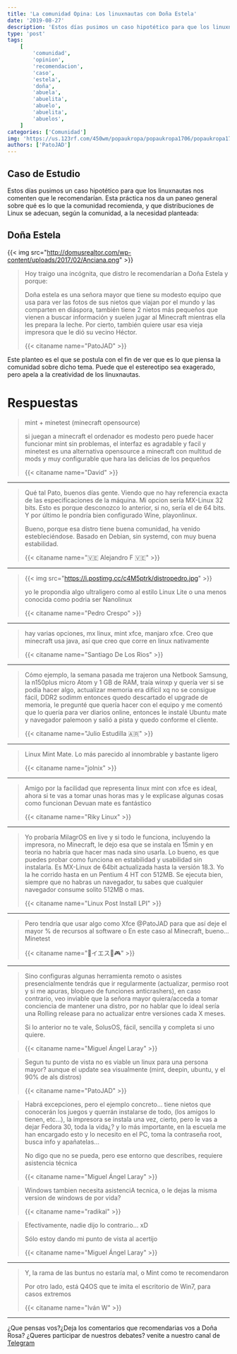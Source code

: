 ```yaml
---
title: 'La comunidad Opina: Los linuxnautas con Doña Estela'
date: '2019-08-27'
description: 'Estos días pusimos un caso hipotético para que los linuxnautas nos comenten que le recomendarían.'
type: 'post'
tags:
    [
        'comunidad',
        'opinion',
        'recomendacion',
        'caso',
        'estela',
        'doña',
        'abuela',
        'abuelita',
        'abuelo',
        'abuelita',
        'abuelos',
    ]
categories: ['Comunidad']
img: 'https://us.123rf.com/450wm/popaukropa/popaukropa1706/popaukropa170600115/80187178-hacker-ruso-abuela-y-computadora-port%C3%A1til-anciana-en-un-sill%C3%B3n-con-oso-abuela-de-rusia-en-botas-de-fieltr.jpg?ver=6'
authors: ['PatoJAD']
---
```


## Caso de Estudio

Estos días pusimos un caso hipotético para que los linuxnautas nos comenten que le recomendarían. Esta práctica nos da un paneo general sobre qué es lo que la comunidad recomienda, y que distribuciones de Linux se adecuan, según la comunidad, a la necesidad planteada:

## Doña Estela

{{< img src="http://domusrealtor.com/wp-content/uploads/2017/02/Anciana.png" >}}

> Hoy traigo una incógnita, que distro le recomendarían a Doña Estela y porque:
>
> Doña estela es una señora mayor que tiene su modesto equipo que usa para ver las fotos de sus nietos que viajan por el mundo y las comparten en diáspora, también tiene 2 nietos más pequeños que vienen a buscar información y suelen jugar al Minecraft mientras ella les prepara la leche. Por cierto, también quiere usar esa vieja impresora que le dió su vecino Héctor.
>
> {{< citaname name="PatoJAD" >}}

Este planteo es el que se postula con el fin de ver que es lo que piensa la comunidad sobre dicho tema. Puede que el estereotipo sea exagerado, pero apela a la creatividad de los linuxnautas.

# Respuestas

> mint + minetest (minecraft opensource)
>
> si juegan a minecraft el ordenador es modesto pero puede hacer funcionar mint sin problemas, el interfaz es agradable y facil y minetest es una alternativa opensource a minecraft con multitud de mods y muy configurable que hara las delicias de los pequeños
>
> {{< citaname name="David" >}}

---

> Qué tal Pato, buenos días gente. Viendo que no hay referencia exacta de las especificaciones de la máquina. Mi opcion sería MX-Linux 32 bits. Esto es porque desconozco lo anterior, si no, sería el de 64 bits. Y por último le pondría bien configurado Wine, playonlinux.
>
> Bueno, porque esa distro tiene buena comunidad, ha venido estebleciéndose. Basado en Debian, sin systemd, con muy buena estabilidad.
>
> {{< citaname name="🇻🇪 Alejandro F 🇻🇪" >}}

---

> {{< img src="https://i.postimg.cc/c4M5ptrk/distropedro.jpg" >}}
>
> yo le propondia algo ultraligero como al estilo Linux Lite o una menos conocida como podria ser Nanolinux
>
> {{< citaname name="Pedro Crespo" >}}

---

> hay varias opciones, mx linux, mint xfce, manjaro xfce. Creo que minecraft usa java, así que creo que corre en linux nativamente
>
> {{< citaname name="Santiago De Los Rios" >}}

---

> Cómo ejemplo, la semana pasada me trajeron una Netbook Samsung, la n150plus micro Atom y 1 GB de RAM, traía winxp y quería ver si se podía hacer algo, actualizar memoria era difícil xq no se consigue fácil, DDR2 sodimm entonces quedo descartado el upgrade de memoria, le pregunté que quería hacer con el equipo y me comentó que lo quería para ver diarios online, entonces le instalé Ubuntu mate y navegador palemoon y salió a pista y quedo conforme el cliente.
>
> {{< citaname name="Julio Estudilla 🇦🇷" >}}

---

> Linux Mint Mate. Lo más parecido al innombrable y bastante ligero
>
> {{< citaname name="jolnix" >}}

---

> Amigo por la facilidad que representa linux mint con xfce es ideal, ahora si te vas a tomar unas horas mas y le explicase algunas cosas como funcionan Devuan mate es fantástico
>
> {{< citaname name="Riky Linux" >}}

---

> Yo probaría MilagrOS en live y si todo le funciona, incluyendo la impresora, no Minecraft, le dejo esa que se instala en 15min y en teoria no habría que hacer mas nada sino usarla. Lo bueno, es que puedes probar como funciona en estabilidad y usabilidad sin instalarla. Es MX-Linux de 64bit actualizada hasta la versión 18.3. Yo la he corrido hasta en un Pentium 4 HT con 512MB. Se ejecuta bien, siempre que no habras un navegador, tu sabes que cualquier navegador consume solito 512MB o mas.
>
> {{< citaname name="Linux Post Install LPI" >}}

---

> Pero tendría que usar algo como Xfce @PatoJAD para que así deje el mayor % de recursos al software o En este caso al Minecraft, bueno... Minetest
>
> {{< citaname name="🐧イエス🐧🎮" >}}

---

> Sino configuras algunas herramienta remoto o asistes presencialmente tendrás que ir regularmente (actualizar, permiso root y si me apuras, bloqueo de funciones anticrashers), en caso contrario, veo inviable que la señora mayor quiera/acceda a tomar conciencia de mantener una distro, por no hablar que lo ideal sería una Rolling release para no actualizar entre versiones cada X meses.
>
> Si lo anterior no te vale, SolusOS, fácil, sencilla y completa si uno quiere.
>
> {{< citaname name="Miguel Ángel Laray" >}}

> Segun tu punto de vista no es viable un linux para una persona mayor? aunque el update sea visualmente (mint, deepin, ubuntu, y el 90% de als distros)
>
> {{< citaname name="PatoJAD" >}}

> Habrá excepciones, pero el ejemplo concreto... tiene nietos que conocerán los juegos y querrán instalarse de todo, (los amigos lo tienen, etc...), la impresora se instala una vez, cierto, pero le vas a dejar Fedora 30, toda la vida¿? y lo más importante, en la escuela me han encargado esto y lo necesito en el PC, toma la contraseña root, busca info y apañatelas...
>
> No digo que no se pueda, pero ese entorno que describes, requiere asistencia técnica
>
> {{< citaname name="Miguel Ángel Laray" >}}

> Windows tambien necesita asistenciA tecnica, o le dejas la misma version de windows de por vida?
>
> {{< citaname name="radikal" >}}

> Efectivamente, nadie dijo lo contrario... xD
>
> Sólo estoy dando mi punto de vista al acertijo
>
> {{< citaname name="Miguel Ángel Laray" >}}

---

> Y, la rama de las buntus no estaría mal, o Mint como te recomendaron
>
> Por otro lado, está Q4OS que te imita el escritorio de Win7, para casos extremos
>
> {{< citaname name="Iván W" >}}

---

¿Que pensas vos?¿Deja los comentarios que recomendarias vos a Doña Rosa? ¿Queres participar de nuestros debates? venite a nuestro canal de [Telegram](https://t.me/PatoJADCommunity)
